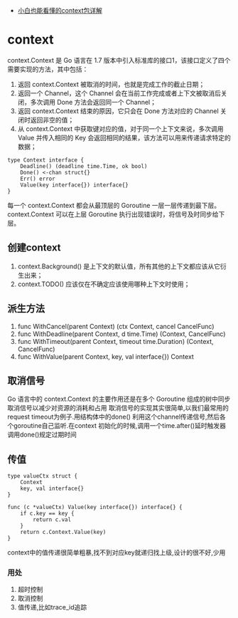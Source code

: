 * [小白也能看懂的context包详解](https://segmentfault.com/a/1190000040917752)

# context
context.Context 是 Go 语言在 1.7 版本中引入标准库的接口1，该接口定义了四个需要实现的方法，其中包括：
1. 返回 context.Context 被取消的时间，也就是完成工作的截止日期；
2. 返回一个 Channel，这个 Channel 会在当前工作完成或者上下文被取消后关闭，多次调用 Done 方法会返回同一个 Channel；
3. 返回 context.Context 结束的原因，它只会在 Done 方法对应的 Channel 关闭时返回非空的值；
4. 从 context.Context 中获取键对应的值，对于同一个上下文来说，多次调用 Value 并传入相同的 Key 会返回相同的结果，该方法可以用来传递请求特定的数据；

```
type Context interface {
	Deadline() (deadline time.Time, ok bool)
	Done() <-chan struct{}
	Err() error
	Value(key interface{}) interface{}
}
```

每一个 context.Context 都会从最顶层的 Goroutine 一层一层传递到最下层。context.Context 可以在上层 Goroutine 执行出现错误时，将信号及时同步给下层。

## 创建context
1. context.Background() 是上下文的默认值，所有其他的上下文都应该从它衍生出来；
2. context.TODO() 应该仅在不确定应该使用哪种上下文时使用；

## 派生方法
1. func WithCancel(parent Context) (ctx Context, cancel CancelFunc)
2. func WithDeadline(parent Context, d time.Time) (Context, CancelFunc)
3. func WithTimeout(parent Context, timeout time.Duration) (Context, CancelFunc)
4. func WithValue(parent Context, key, val interface{}) Context

## 取消信号
Go 语言中的 context.Context 的主要作用还是在多个 Goroutine 组成的树中同步取消信号以减少对资源的消耗和占用
取消信号的实现其实很简单,以我们最常用的request timeout为例子.用结构体中的done() 利用这个channel传递信号,然后各个goroutine自己监听.在context
初始化的时候,调用一个time.after()延时触发器调用done()规定过期时间

## 传值
```
type valueCtx struct {
	Context
	key, val interface{}
}

func (c *valueCtx) Value(key interface{}) interface{} {
	if c.key == key {
		return c.val
	}
	return c.Context.Value(key)
}
```
context中的值传递很简单粗暴,找不到对应key就递归找上级,设计的很不好,少用

### 用处
1. 超时控制
2. 取消控制
3. 值传递,比如trace_id追踪